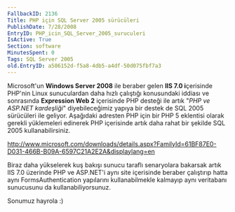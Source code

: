 ```yaml
---
FallbackID: 2136
Title: PHP için SQL Server 2005 sürücüleri
PublishDate: 7/28/2008
EntryID: PHP_icin_SQL_Server_2005_suruculeri
IsActive: True
Section: software
MinutesSpent: 0
Tags: SQL Server 2005
old.EntryID: a586152d-f5a8-4db5-a4df-50d075fbf7a3
---
```

Microsoft'un **Windows Server 2008** ile beraber gelen **IIS 7.0
i**çerisinde PHP'nin Linux sunuculardan daha hızlı çalıştığı konusundaki
iddiası ve sonrasında **Expression Web 2** içerisinde PHP desteği ile
artık "*PHP ve ASP.NET kardeşliği*" diyebileceğimiz yapıya bir destek de
SQL 2005 sürücüleri ile geliyor. Aşağıdaki adresten PHP için bir PHP 5
eklentisi olarak gerekli yüklemeleri edinerek PHP içerisinde artık daha
rahat bir şekilde SQL 2005 kullanabilirsiniz.

<http://www.microsoft.com/downloads/details.aspx?FamilyId=61BF87E0-D031-466B-B09A-6597C21A2E2A&displaylang=en>

Biraz daha yükselerek kuş bakışı sunucu taraflı senaryolara bakarsak
artık IIS 7.0 üzerinde PHP ve ASP.NET'i aynı site içerisinde beraber
çalıştırıp hatta aynı FormsAuthentication yapılarını kullanabilmekle
kalmayıp aynı veritabanı sunucusunu da kullanabiliyorsunuz.

Sonumuz hayrola :)


